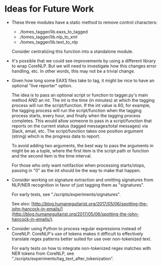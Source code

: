 # Ideas for Future Work

- These three modules have a static method to remove control characters:	

	- ./tomes_tagger/lib.eaxs\_to\_tagged
	- ./tomes_tagger/lib.nlp\_to\_xml
	- ./tomes_tagger/lib.text\_to\_nlp
	
	Consider centralizing this function into a standalone module.

- It's possible that we could see improvements by using a different library to wrap CoreNLP. But we will need to investigate how this changes error handling, etc. In other words, this may not be a trivial change.

- Given how long some EAXS files take to tag, it might be nice to have an optional "live reporter" option.

	The idea is to pass an optional script or function to tagger.py's main method AND an int. The int is the time (in minutes) at which the tagging process will run the script/function. If the int value is 60, for example, the tagging process will run the script/function when the tagging process starts, every hour, and finally when the tagging process completes. This would allow someone to pass in a script/function that reports on the current status (tagged messages/total messages) via Slack, email, etc. The script/function takes one position argument (string) which is the progress data to report.

	To avoid adding two arguments, the best way to pass the arguments in might be as a tuple, where the first item is the script path or function and the second item is the time interval.

	For those who only want notifaction when processing starts/stops, passing in "0" as the int should be the way to make that happen.

- Consider working on signature extraction and omitting signatures from NLP/NER recognition in favor of just tagging them as "signatures".

	For early tests, see "./scripts/experiments/signatures".

	See also: [http://blog.humaneguitarist.org/2017/05/06/spotting-the-john-hancock-in-emails/](http://blog.humaneguitarist.org/2017/05/06/spotting-the-john-hancock-in-emails/).

- Consider using Python to process regular expressions instead of CoreNLP. CoreNLP's use of tokens makes it difficult to effectively translate regex patterns better suited for use over non-tokenized text.

	For early tests on how to integrate non-tokenized regex matches with NER tokens from CoreNLP, see "./scripts/experiments/tag\_text\_after\_tokenization".





